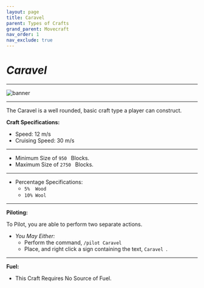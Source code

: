 ```yaml
---
layout: page
title: Caravel
parent: Types of Crafts
grand_parent: Movecraft
nav_order: 1
nav_exclude: true
---
```


# ***Caravel***

---

![banner](https://static.planetminecraft.com/files/resource_media/screenshot/1822/2018-05-29-18-29-07-1527636684_lrg.png)

---

The Caravel is a well rounded, basic craft type a player can construct.

**Craft Specifications:**

- Speed: 12 m/s
- Cruising Speed: 30 m/s
---
- Minimum Size of  `950 ` Blocks.
- Maximum Size of  `2750 ` Blocks.
---
- Percentage Specifications:
  - `5%  Wood `
  - `10% Wool `
---
**Piloting:**

To Pilot, you are able to perform two separate actions.
- *You May Either:*
    - Perform the command,  `/pilot Caravel `
    - Place, and right click a sign containing the text,  `Caravel `.

--- 
**Fuel:**
- This Craft Requires No Source of Fuel.
